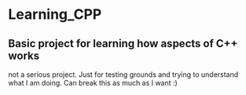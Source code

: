 # Learning_CPP

## Basic project for learning how aspects of C++ works

not a serious project.
Just for testing grounds and trying to understand what I am doing. Can break this as much as I want :)
